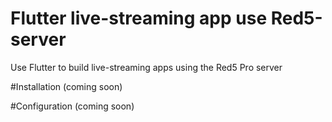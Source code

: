 # Flutter live-streaming app use Red5-server
Use Flutter to build live-streaming apps using the Red5 Pro server

#Installation
(coming soon)

#Configuration
(coming soon)


